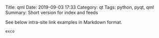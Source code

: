 Title: qml
Date: 2019-09-03 17:33
Category: qt
Tags: python, pyqt, qml
Summary: Short version for index and feeds



See below intra-site link examples in Markdown format.

```bash
exco
```